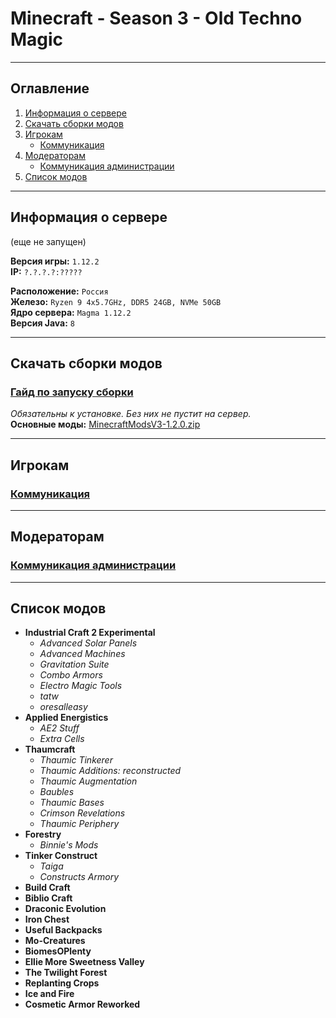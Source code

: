 # Minecraft - Season 3 - Old Techno Magic
___

## Оглавление

1. [Информация о сервере](#информация-о-сервере)
2. [Скачать сборки модов](#скачать-сборки-модов)
3. [Игрокам](#игрокам)
   - [Коммуникация](#коммуникация)
4. [Модераторам](#модераторам)
   - [Коммуникация администрации](#коммуникация-администрации)
5. [Список модов](#список-модов)

___

## Информация о сервере
(еще не запущен)

**Версия игры:** `1.12.2`</br>
**IP:** `?.?.?.?:?????`</br>

**Расположение:** `Россия`</br>
**Железо:** `Ryzen 9 4x5.7GHz, DDR5 24GB, NVMe 50GB`</br>
**Ядро сервера:** `Magma 1.12.2`</br>
**Версия Java:** `8`</br>
___

## Скачать сборки модов

### [Гайд по запуску сборки](https://github.com/evgeniy-kotin/minecraft-v3/blob/main/guides/how-to-play.md)

*Обязательны к установке. Без них не пустит на сервер.*</br>
**Основные моды:** [MinecraftModsV3-1.2.0.zip](https://disk.yandex.ru/d/umIjjLtMUaF1qg)

___

## Игрокам

### [Коммуникация](https://github.com/evgeniy-kotin/minecraft-v3/blob/main/guides/players-communication.md)

___

## Модераторам

### [Коммуникация администрации](https://github.com/evgeniy-kotin/minecraft-v3/blob/main/guides/moder-communication.md)

___

## Список модов

- **Industrial Craft 2 Experimental**
  - *Advanced Solar Panels*
  - *Advanced Machines*
  - *Gravitation Suite*
  - *Combo Armors*
  - *Electro Magic Tools*
  - *tatw*
  - *oresalleasy*
- **Applied Energistics**
  - *AE2 Stuff*
  - *Extra Cells*
- **Thaumcraft**
  - *Thaumic Tinkerer*
  - *Thaumic Additions: reconstructed*
  - *Thaumic Augmentation*
  - *Baubles*
  - *Thaumic Bases*
  - *Crimson Revelations*
  - *Thaumic Periphery*
- **Forestry**
  - *Binnie's Mods*
- **Tinker Construct**
  - *Taiga*
  - *Constructs Armory*
- **Build Craft**
- **Biblio Craft**
- **Draconic Evolution**
- **Iron Chest**
- **Useful Backpacks**
- **Mo-Creatures**
- **BiomesOPlenty**
- **Ellie More Sweetness Valley**
- **The Twilight Forest**
- **Replanting Crops**
- **Ice and Fire**
- **Cosmetic Armor Reworked**